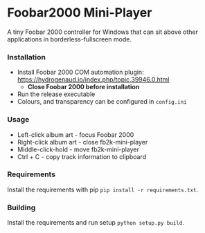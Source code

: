 # Foobar2000 Mini-Player
A tiny Foobar 2000 controller for Windows that can sit above other applications in borderless-fullscreen mode.

### Installation
* Install Foobar 2000 COM automation plugin: https://hydrogenaud.io/index.php/topic,39946.0.html
  - **Close Foobar 2000 before installation**
* Run the release executable
* Colours, and transparency can be configured in `config.ini`

### Usage
* Left-click album art - focus Foobar 2000
* Right-click album art - close fb2k-mini-player
* Middle-click-hold - move fb2k-mini-player
* Ctrl + C - copy track information to clipboard

### Requirements
Install the requirements with pip `pip install -r requirements.txt`.

### Building
Install the requirements and run  setup `python setup.py build`.
